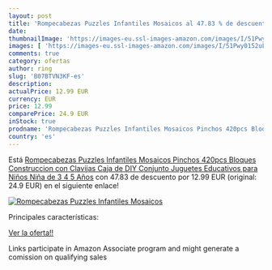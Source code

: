 ```yaml
---
layout: post
title: 'Rompecabezas Puzzles Infantiles Mosaicos al 47.83 % de descuento'
date: 
thumbnailImage: 'https://images-eu.ssl-images-amazon.com/images/I/51Pwy0152uL._SL200_.jpg'
images: [ 'https://images-eu.ssl-images-amazon.com/images/I/51Pwy0152uL._SL200_.jpg' ]
comments: true
category: ofertas
author: ring
slug: 'B07BTVN3KF-es'
description:
actualPrice: 12.99 EUR
currency: EUR
price: 12.99
comparePrice: 24.9 EUR
inStock: true
prodname: 'Rompecabezas Puzzles Infantiles Mosaicos Pinchos 420pcs Bloques Construccion con Clavijas Caja de DIY Conjunto Juguetes Educativos para Niños Niña de 3 4 5 Años'
country: 'es'
---
```


Está [Rompecabezas Puzzles Infantiles Mosaicos Pinchos 420pcs Bloques Construccion con Clavijas Caja de DIY Conjunto Juguetes Educativos para Niños Niña de 3 4 5 Años](https://www.amazon.es/dp/B07BTVN3KF/?tag=tolees-21) con 47.83 de descuento por 12.99 EUR (original: 24.9 EUR) en el siguiente enlace!

[![Rompecabezas Puzzles Infantiles Mosaicos](https://images-eu.ssl-images-amazon.com/images/I/51Pwy0152uL._SL200_.jpg)](https://www.amazon.es/dp/B07BTVN3KF/?tag=tolees-21)

Principales características:


[Ver la oferta!!](https://www.amazon.es/dp/B07BTVN3KF/?tag=tolees-21)

Links participate in Amazon Associate program and might generate a comission on qualifying sales


